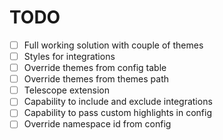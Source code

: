 # TODO

- [ ] Full working solution with couple of themes
- [ ] Styles for integrations
- [ ] Override themes from config table
- [ ] Override themes from themes path 
- [ ] Telescope extension 
- [ ] Capability to include and exclude integrations 
- [ ] Capability to pass custom highlights in config
- [ ] Override namespace id from config
